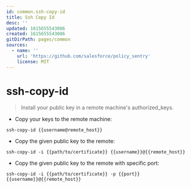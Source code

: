 ```yaml
---
id: common.ssh-copy-id
title: Ssh Copy Id
desc: ''
updated: 1615655543086
created: 1615655543086
gitDirPath: pages/common
sources:
  - name: ''
    url: 'https://github.com/salesforce/policy_sentry'
    license: MIT
---
```

# ssh-copy-id

> Install your public key in a remote machine's authorized_keys.

- Copy your keys to the remote machine:

`ssh-copy-id {{username@remote_host}}`

- Copy the given public key to the remote:

`ssh-copy-id -i {{path/to/certificate}} {{username}}@{{remote_host}}`

- Copy the given public key to the remote with specific port:

`ssh-copy-id -i {{path/to/certificate}} -p {{port}} {{username}}@{{remote_host}}`

